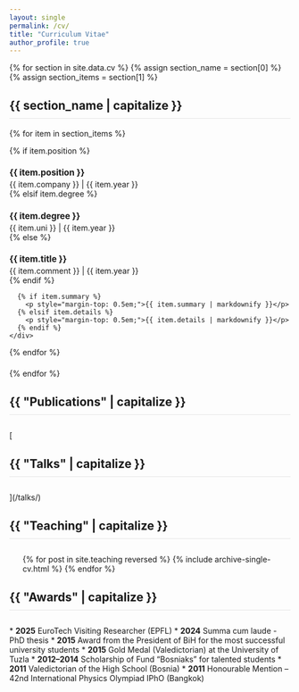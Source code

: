 ```yaml
---
layout: single
permalink: /cv/
title: "Curriculum Vitae"
author_profile: true
---
```


{% for section in site.data.cv %}
{% assign section_name = section[0] %}
{% assign section_items = section[1] %}

<div class="cv-section" style="margin-bottom: 2em;">

  <h2 style="border-bottom: 1px solid #e5e5e5; padding-bottom: 0.5em;">{{ section_name | capitalize }}</h2>

  {% for item in section_items %}
    <div style="margin-bottom: 1.5em; page-break-inside: avoid;">
      {% if item.position %}
        <h3 style="margin-bottom: 0.2em; font-size: 1.1em;"><b>{{ item.position }}</b></h3>
        <p class="page__meta" style="margin: 0;">{{ item.company }} | {{ item.year }}</p>
      {% elsif item.degree %}
        <h3 style="margin-bottom: 0.2em; font-size: 1.1em;"><b>{{ item.degree }}</b></h3>
        <p class="page__meta" style="margin: 0;">{{ item.uni }} | {{ item.year }}</p>
      {% else %}
         <h3 style="margin-bottom: 0.2em; font-size: 1.1em;"><b>{{ item.title }}</b></h3>
         <p class="page__meta" style="margin: 0;">{{ item.comment }} | {{ item.year }}</p>
      {% endif %}
      
      {% if item.summary %}
        <p style="margin-top: 0.5em;">{{ item.summary | markdownify }}</p>
      {% elsif item.details %}
        <p style="margin-top: 0.5em;">{{ item.details | markdownify }}</p>
      {% endif %}
    </div>
  {% endfor %}

</div>

{% endfor %}

<div class="cv-section" style="margin-bottom: 2em;">
  <h2 style="border-bottom: 1px solid #e5e5e5; padding-bottom: 0.5em;">{{ "Publications" | capitalize }}</h2>
</div>
<!--   <ul>{% for post in site.publications reversed %}
    {% include archive-single-cv.html %}
  {% endfor %}</ul> -->
  
[<div class="cv-section" style="margin-bottom: 2em;">
  <h2 style="border-bottom: 1px solid #e5e5e5; padding-bottom: 0.5em;">{{ "Talks" | capitalize }}</h2>
</div>](/talks/)

  
<div class="cv-section" style="margin-bottom: 2em;">
  <h2 style="border-bottom: 1px solid #e5e5e5; padding-bottom: 0.5em;">{{ "Teaching" | capitalize }}</h2>
</div>
  <ul>{% for post in site.teaching reversed %}
    {% include archive-single-cv.html %}
  {% endfor %}</ul>

<div class="cv-section" style="margin-bottom: 2em;">
  <h2 style="border-bottom: 1px solid #e5e5e5; padding-bottom: 0.5em;">{{ "Awards" | capitalize }}</h2>
</div>
  * <b>2025</b> EuroTech Visiting Researcher (EPFL)
  * <b>2024</b> Summa cum laude - PhD thesis
  * <b>2015</b> Award from the President of BiH for the most successful university students
  * <b>2015</b> Gold Medal (Valedictorian) at the University of Tuzla
  * <b>2012–2014</b> Scholarship of Fund “Bosniaks” for talented students
  * <b>2011</b> Valedictorian of the High School (Bosnia)
  * <b>2011</b> Honourable Mention – 42nd International Physics Olympiad IPhO (Bangkok)
  
